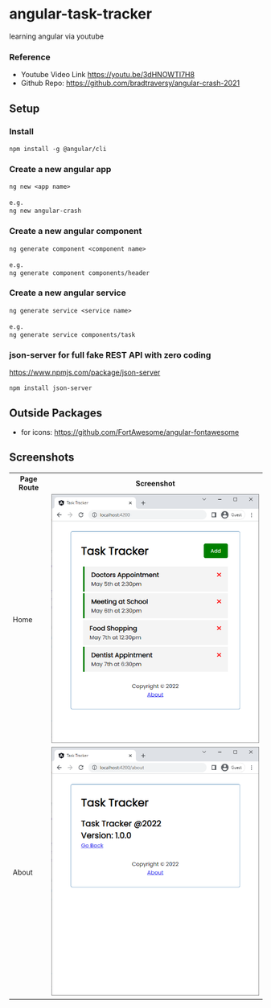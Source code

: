 # angular-task-tracker
learning angular via youtube

### Reference

* Youtube Video Link https://youtu.be/3dHNOWTI7H8
* Github Repo: https://github.com/bradtraversy/angular-crash-2021

## Setup
### Install

```
npm install -g @angular/cli
```

### Create a new angular app

```
ng new <app name>

e.g. 
ng new angular-crash
```

### Create a new angular component

```
ng generate component <component name>

e.g. 
ng generate component components/header
```

### Create a new angular service

```
ng generate service <service name>

e.g. 
ng generate service components/task
```

### json-server for full fake REST API with zero coding
https://www.npmjs.com/package/json-server

```
npm install json-server

```

## Outside Packages
* for icons: https://github.com/FortAwesome/angular-fontawesome 

## Screenshots

<table>
<tr><th>Page Route</th><th>Screenshot</th></tr>
<tr><td>Home</td>
    <td>
    <img src="media/root-page.png" alt="Route '/'" title="Home page">
    </td>
</tr>
<tr><td>About</td>
    <td>
    <img src="media/about-page.png" alt="Route '/about'" title="About page">
    </td>
</tr>


</table>